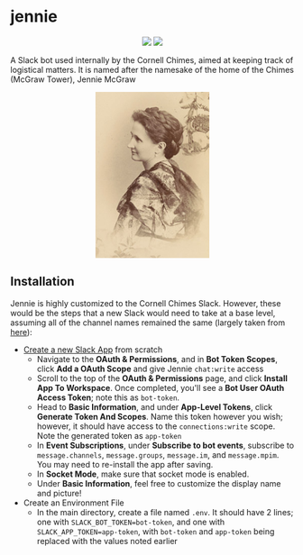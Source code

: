 # jennie

<div align="center">
   <img src="https://github.com/Aidan-McNay/jennie/actions/workflows/ruff.yml/badge.svg">
   <img src="https://github.com/Aidan-McNay/jennie/actions/workflows/mypy.yml/badge.svg">
</div>

A Slack bot used internally by the Cornell Chimes, aimed at keeping track of logistical matters. It is named after the namesake of the home of the Chimes (McGraw Tower), Jennie McGraw

<p align="center">
<img src="assets/headshot.jpg" alt="A portrait of Jennie McGraw" width="40%" align="center"/>
</p>

## Installation

Jennie is highly customized to the Cornell Chimes Slack. However, these would be the steps that a new Slack would need to take at a base level, assuming all of the channel names remained the same (largely taken from [here](https://slack.dev/bolt-python/tutorial/getting-started#create-an-app)):

- [Create a new Slack App](https://api.slack.com/apps/new) from scratch
  - Navigate to the **OAuth & Permissions**, and in **Bot Token Scopes**, click **Add a OAuth Scope** and give Jennie `chat:write` access
  - Scroll to the top of the **OAuth & Permissions** page, and click **Install App To Workspace**. Once completed, you'll see a **Bot User OAuth Access Token**; note this as `bot-token`.
  - Head to **Basic Information**, and under **App-Level Tokens**, click **Generate Token And Scopes**. Name this token however you wish; however, it should have access to the `connections:write` scope. Note the generated token as `app-token`
  - In **Event Subscriptions**, under **Subscribe to bot events**, subscribe to `message.channels`, `message.groups`, `message.im`, and `message.mpim`. You may need to re-install the app after saving.
  - In **Socket Mode**, make sure that socket mode is enabled.
  - Under **Basic Information**, feel free to customize the display name and picture!
- Create an Environment File
  - In the main directory, create a file named `.env`. It should have 2 lines; one with `SLACK_BOT_TOKEN=bot-token`, and one with `SLACK_APP_TOKEN=app-token`, with `bot-token` and `app-token` being replaced with the values noted earlier
